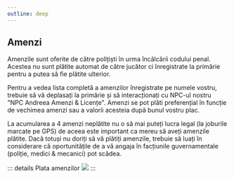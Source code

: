 ```yaml
---
outline: deep
---
```


## Amenzi

Amenzile sunt oferite de către polițiști în urma încălcării codului penal. Acestea nu sunt plătite automat de către jucător ci înregistrate la primărie pentru a putea să fie plătite ulterior.

Pentru a vedea lista completă a amenzilor înregistrate pe numele vostru, trebuie să vă deplasați la primărie și să interacționați cu NPC-ul nostru "NPC Andreea Amenzi & Licențe". Amenzi se pot plăti preferențial în funcție de vechimea amenzi sau a valorii acesteia după bunul vostru plac.

La acumularea a 4 amenzi neplătite nu o să mai puteți lucra legal (la joburile marcate pe GPS) de aceea este important ca mereu să aveți amenzile plătite. Dacă totuși nu doriți să vă plătiți amenzile, trebuie să luați în considerare că oportunitățile de a vă angaja în facțiunile guvernamentale (poliție, medici & mecanici) pot scădea.

::: details Plata amenzilor
  <img src="https://i.imgur.com/GheCPA0.gif"/>
:::